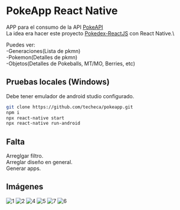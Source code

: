 # PokeApp React Native

APP para el consumo de la API [PokeAPI](https://pokeapi.co/)\
La idea era hacer este proyecto [Pokedex-ReactJS](https://github.com/techeca/Pokedex-ReactJS) con React Native.\

Puedes ver:\
-Generaciones(Lista de pkmn)\
-Pokemon(Detalles de pkmn)\
-Objetos(Detalles de Pokeballs, MT/MO, Berries, etc)

## Pruebas locales (Windows)

Debe tener emulador de android studio configurado.

```bash
git clone https://github.com/techeca/pokeapp.git
npm i
npx react-native start
npx react-native run-android
```

## Falta

Arreglgar filtro.\
Arreglar diseño en general.\
Generar apps.

## Imágenes

![1](https://user-images.githubusercontent.com/53408118/167947904-f8c954a8-1b45-468a-9c7c-3a77effa40c3.PNG)
![2](https://user-images.githubusercontent.com/53408118/167947907-c90f4600-ffc5-4352-88af-c553b6fc25ee.PNG)
![4](https://user-images.githubusercontent.com/53408118/167947912-c4369347-0041-4f0d-8364-dbec555a9752.PNG)
![5](https://user-images.githubusercontent.com/53408118/167947914-52473811-0186-4679-88a4-f67673ff9d10.PNG)
![7](https://user-images.githubusercontent.com/53408118/167977435-af5dd122-c02a-4615-868f-c08efe60d149.PNG)
![6](https://user-images.githubusercontent.com/53408118/167977432-ee631b44-6b58-4bfb-be2d-3e0124d1f846.PNG)
